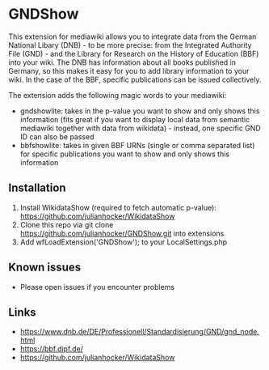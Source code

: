 # GNDShow
This extension for mediawiki allows you to integrate data from the German National Libary (DNB) - to be more precise: from the Integrated Authority File (GND) - and the Library for Research on the History of Education (BBF) into your wiki. The DNB has information about all books published in Germany, so this makes it easy for you to add library information to your wiki. In the case of the BBF, specific publications can be issued collectively.
 
The extension adds the following magic words to your mediawiki:
* gndshowlite: takes in the p-value you want to show and only shows this information (fits great if you want to display local data from semantic mediawiki together with data from wikidata) - instead, one specific GND ID can also be passed
* bbfshowlite: takes in given BBF URNs (single or comma separated list) for specific publications you want to show and only shows this information

## Installation
1. Install WikidataShow (required to fetch automatic p-value): https://github.com/julianhocker/WikidataShow
2. Clone this repo via git clone https://github.com/julianhocker/GNDShow.git into extensions 
3. Add wfLoadExtension('GNDShow'); to your LocalSettings.php

## Known issues 
* Please open issues if you encounter problems

## Links
* https://www.dnb.de/DE/Professionell/Standardisierung/GND/gnd_node.html
* https://bbf.dipf.de/
* https://github.com/julianhocker/WikidataShow